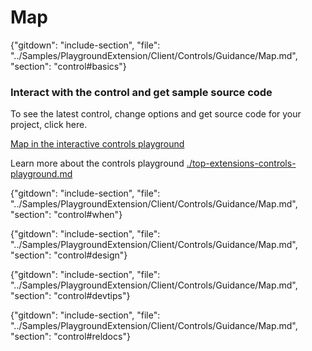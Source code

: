 ﻿# Map

{"gitdown": "include-section", "file": "../Samples/PlaygroundExtension/Client/Controls/Guidance/Map.md", "section": "control#basics"}

<!-- TODO get an IMAGE to embed here -->

### Interact with the control and get sample source code
To see the latest control, change options and get source code for your project, click here.

<a href="https://ms.portal.azure.com/?Microsoft_Azure_Playground=true#blade/Microsoft_Azure_Playground/ControlsIndexBlade/MapPlayground" target="_blank">Map in the interactive controls playground</a>

Learn more about the controls playground [./top-extensions-controls-playground.md](./top-extensions-controls-playground.md)


<!-- TODO get an SAMPLE CODE to embed here -->

{"gitdown": "include-section", "file": "../Samples/PlaygroundExtension/Client/Controls/Guidance/Map.md", "section": "control#when"}

{"gitdown": "include-section", "file": "../Samples/PlaygroundExtension/Client/Controls/Guidance/Map.md", "section": "control#design"}

{"gitdown": "include-section", "file": "../Samples/PlaygroundExtension/Client/Controls/Guidance/Map.md", "section": "control#devtips"}

{"gitdown": "include-section", "file": "../Samples/PlaygroundExtension/Client/Controls/Guidance/Map.md", "section": "control#reldocs"}
